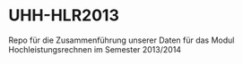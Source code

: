 UHH-HLR2013
===========

Repo für die Zusammenführung unserer Daten für das Modul Hochleistungsrechnen im Semester 2013/2014
